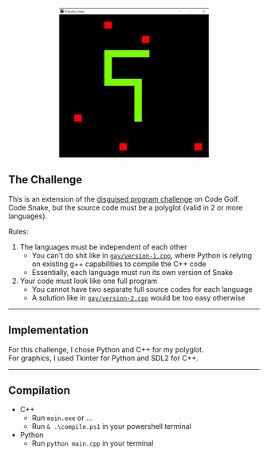 <p align="center">
  <img src="demo.jpg" width=300 height=300 />
</p>

## The Challenge
This is an extension of the [disguised program challenge](https://codegolf.stackexchange.com/questions/15372/write-a-program-in-disguise) on Code Golf.  
Code Snake, but the source code must be a polyglot (valid in 2 or more languages).  

Rules:
1. The languages must be independent of each other
   - You can't do shit like in [`gay/version-1.cpp`](https://github.com/WAP-Industries/Polyglot-Snake/blob/main/gay/version-1.cpp), where Python is relying on existing g++ capabilities to compile the C++ code
   - Essentially, each language must run its own version of Snake
2.  Your code must look like one full program
    - You cannot have two separate full source codes for each language
    - A solution like in [`gay/version-2.cpp`](https://github.com/WAP-Industries/Polyglot-Snake/blob/main/gay/version-2.cpp) would be too easy otherwise

---

## Implementation
For this challenge, I chose Python and C++ for my polyglot.  
For graphics, I used Tkinter for Python and SDL2 for C++.  

---

## Compilation
- C++
    - Run `main.exe` or ...
    - Run `& .\compile.ps1` in your powershell terminal
- Python
    - Run `python main.cpp` in your terminal 
